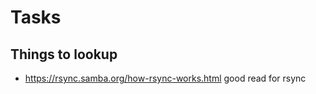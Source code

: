 Tasks
================

Things to lookup
---------
<a name=""></a>

* <https://rsync.samba.org/how-rsync-works.html> good read for rsync



